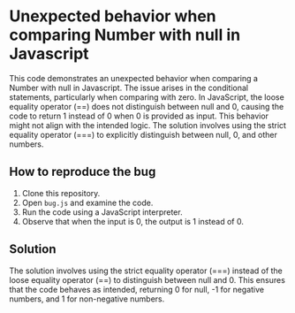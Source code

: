# Unexpected behavior when comparing Number with null in Javascript
This code demonstrates an unexpected behavior when comparing a Number with null in Javascript. The issue arises in the conditional statements, particularly when comparing with zero. In JavaScript, the loose equality operator (==) does not distinguish between null and 0, causing the code to return 1 instead of 0 when 0 is provided as input. This behavior might not align with the intended logic. The solution involves using the strict equality operator (===) to explicitly distinguish between null, 0, and other numbers.

## How to reproduce the bug
1. Clone this repository.
2. Open `bug.js` and examine the code.
3. Run the code using a JavaScript interpreter.
4. Observe that when the input is 0, the output is 1 instead of 0. 

## Solution
The solution involves using the strict equality operator (===) instead of the loose equality operator (==) to distinguish between null and 0. This ensures that the code behaves as intended, returning 0 for null, -1 for negative numbers, and 1 for non-negative numbers.